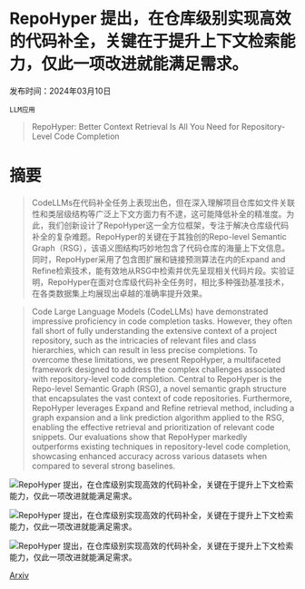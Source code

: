 # RepoHyper 提出，在仓库级别实现高效的代码补全，关键在于提升上下文检索能力，仅此一项改进就能满足需求。

发布时间：2024年03月10日

`LLM应用`

> RepoHyper: Better Context Retrieval Is All You Need for Repository-Level Code Completion

# 摘要

> CodeLLMs在代码补全任务上表现出色，但在深入理解项目仓库如文件关联性和类层级结构等广泛上下文方面力有不逮，这可能降低补全的精准度。为此，我们创新设计了RepoHyper这一全方位框架，专注于解决仓库级代码补全的复杂难题。RepoHyper的关键在于其独创的Repo-level Semantic Graph（RSG），该语义图结构巧妙地包含了代码仓库的海量上下文信息。同时，RepoHyper采用了包含图扩展和链接预测算法在内的Expand and Refine检索技术，能有效地从RSG中检索并优先呈现相关代码片段。实验证明，RepoHyper在面对仓库级代码补全任务时，相比多种强劲基准技术，在各类数据集上均展现出卓越的准确率提升效果。

> Code Large Language Models (CodeLLMs) have demonstrated impressive proficiency in code completion tasks. However, they often fall short of fully understanding the extensive context of a project repository, such as the intricacies of relevant files and class hierarchies, which can result in less precise completions. To overcome these limitations, we present RepoHyper, a multifaceted framework designed to address the complex challenges associated with repository-level code completion. Central to RepoHyper is the Repo-level Semantic Graph (RSG), a novel semantic graph structure that encapsulates the vast context of code repositories. Furthermore, RepoHyper leverages Expand and Refine retrieval method, including a graph expansion and a link prediction algorithm applied to the RSG, enabling the effective retrieval and prioritization of relevant code snippets. Our evaluations show that RepoHyper markedly outperforms existing techniques in repository-level code completion, showcasing enhanced accuracy across various datasets when compared to several strong baselines.

![RepoHyper 提出，在仓库级别实现高效的代码补全，关键在于提升上下文检索能力，仅此一项改进就能满足需求。](../../../paper_images/2403.06095/x1.png)

![RepoHyper 提出，在仓库级别实现高效的代码补全，关键在于提升上下文检索能力，仅此一项改进就能满足需求。](../../../paper_images/2403.06095/x2.png)

![RepoHyper 提出，在仓库级别实现高效的代码补全，关键在于提升上下文检索能力，仅此一项改进就能满足需求。](../../../paper_images/2403.06095/x3.png)

[Arxiv](https://arxiv.org/abs/2403.06095)